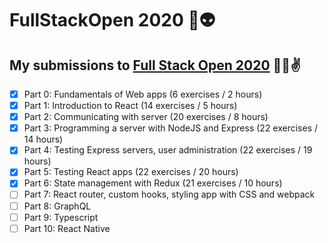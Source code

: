 # FullStackOpen 2020 🖖👽

## My submissions to [Full Stack Open 2020](https://fullstackopen.com/) 🤖👾✌

- [x] Part 0: Fundamentals of Web apps (6 exercises / 2 hours)
- [x] Part 1: Introduction to React (14 exercises / 5 hours)
- [x] Part 2: Communicating with server (20 exercises / 8 hours)
- [x] Part 3: Programming a server with NodeJS and Express (22 exercises / 14 hours)
- [x] Part 4: Testing Express servers, user administration (22 exercises / 19 hours)
- [x] Part 5: Testing React apps (22 exercises / 20 hours)
- [x] Part 6: State management with Redux (21 exercises / 10 hours)
- [ ] Part 7: React router, custom hooks, styling app with CSS and webpack
- [ ] Part 8: GraphQL
- [ ] Part 9: Typescript
- [ ] Part 10: React Native
